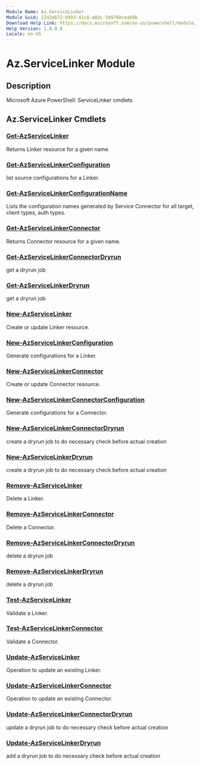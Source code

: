 ```yaml
---
Module Name: Az.ServiceLinker
Module Guid: 2242eb72-6993-41c8-a02c-5d9760ceab9b
Download Help Link: https://docs.microsoft.com/en-us/powershell/module/az.servicelinker
Help Version: 1.0.0.0
Locale: en-US
---
```


# Az.ServiceLinker Module
## Description
Microsoft Azure PowerShell: ServiceLinker cmdlets

## Az.ServiceLinker Cmdlets
### [Get-AzServiceLinker](Get-AzServiceLinker.md)
Returns Linker resource for a given name.

### [Get-AzServiceLinkerConfiguration](Get-AzServiceLinkerConfiguration.md)
list source configurations for a Linker.

### [Get-AzServiceLinkerConfigurationName](Get-AzServiceLinkerConfigurationName.md)
Lists the configuration names generated by Service Connector for all target, client types, auth types.

### [Get-AzServiceLinkerConnector](Get-AzServiceLinkerConnector.md)
Returns Connector resource for a given name.

### [Get-AzServiceLinkerConnectorDryrun](Get-AzServiceLinkerConnectorDryrun.md)
get a dryrun job

### [Get-AzServiceLinkerDryrun](Get-AzServiceLinkerDryrun.md)
get a dryrun job

### [New-AzServiceLinker](New-AzServiceLinker.md)
Create or update Linker resource.

### [New-AzServiceLinkerConfiguration](New-AzServiceLinkerConfiguration.md)
Generate configurations for a Linker.

### [New-AzServiceLinkerConnector](New-AzServiceLinkerConnector.md)
Create or update Connector resource.

### [New-AzServiceLinkerConnectorConfiguration](New-AzServiceLinkerConnectorConfiguration.md)
Generate configurations for a Connector.

### [New-AzServiceLinkerConnectorDryrun](New-AzServiceLinkerConnectorDryrun.md)
create a dryrun job to do necessary check before actual creation

### [New-AzServiceLinkerDryrun](New-AzServiceLinkerDryrun.md)
create a dryrun job to do necessary check before actual creation

### [Remove-AzServiceLinker](Remove-AzServiceLinker.md)
Delete a Linker.

### [Remove-AzServiceLinkerConnector](Remove-AzServiceLinkerConnector.md)
Delete a Connector.

### [Remove-AzServiceLinkerConnectorDryrun](Remove-AzServiceLinkerConnectorDryrun.md)
delete a dryrun job

### [Remove-AzServiceLinkerDryrun](Remove-AzServiceLinkerDryrun.md)
delete a dryrun job

### [Test-AzServiceLinker](Test-AzServiceLinker.md)
Validate a Linker.

### [Test-AzServiceLinkerConnector](Test-AzServiceLinkerConnector.md)
Validate a Connector.

### [Update-AzServiceLinker](Update-AzServiceLinker.md)
Operation to update an existing Linker.

### [Update-AzServiceLinkerConnector](Update-AzServiceLinkerConnector.md)
Operation to update an existing Connector.

### [Update-AzServiceLinkerConnectorDryrun](Update-AzServiceLinkerConnectorDryrun.md)
update a dryrun job to do necessary check before actual creation

### [Update-AzServiceLinkerDryrun](Update-AzServiceLinkerDryrun.md)
add a dryrun job to do necessary check before actual creation

